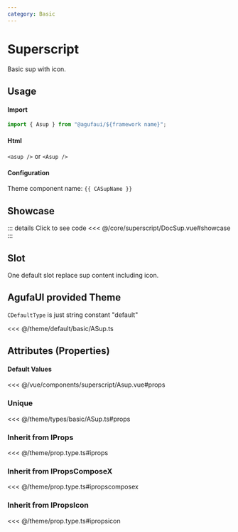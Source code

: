 ```yaml
---
category: Basic
---
```


<script setup>
import { CASupName } from '@agufaui/theme'
</script>

# Superscript

Basic sup with icon.

## Usage

#### Import

```ts
import { Asup } from "@agufaui/${framework name}";
```

#### Html

`<asup />` or `<Asup />`

#### Configuration

Theme component name: `{{ CASupName }}`

## Showcase

<DocSup />

::: details Click to see code
<<< @/core/superscript/DocSup.vue#showcase
:::

## Slot

One default slot replace sup content including icon.

## AgufaUI provided Theme

`CDefaultType` is just string constant "default"

<<< @/theme/default/basic/ASup.ts

## Attributes (Properties)

#### Default Values

<<< @/vue/components/superscript/Asup.vue#props

### Unique

<<< @/theme/types/basic/ASup.ts#props

### Inherit from IProps

<<< @/theme/prop.type.ts#iprops

### Inherit from IPropsComposeX

<<< @/theme/prop.type.ts#ipropscomposex

### Inherit from IPropsIcon

<<< @/theme/prop.type.ts#ipropsicon
